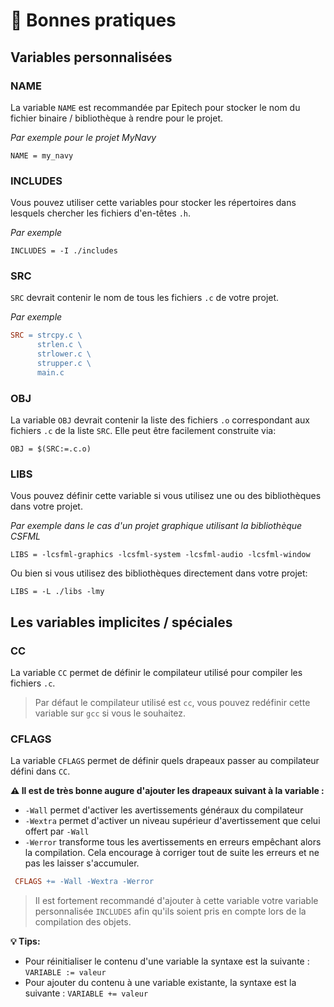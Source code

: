 # 🥳 Bonnes pratiques

## Variables personnalisées

### NAME
La variable `NAME` est recommandée par Epitech pour stocker le nom du fichier binaire / bibliothèque à rendre pour le projet.

*Par exemple pour le projet MyNavy*
```
NAME = my_navy
```

### INCLUDES
Vous pouvez utiliser cette variables pour stocker les répertoires dans lesquels chercher les fichiers d'en-têtes `.h`. 

*Par exemple*
```
INCLUDES = -I ./includes
```

### SRC
`SRC` devrait contenir le nom de tous les fichiers `.c` de votre projet.

*Par exemple*
``` Makefile
SRC = strcpy.c \
	  strlen.c \
	  strlower.c \
	  strupper.c \
	  main.c
```


### OBJ
La variable `OBJ` devrait contenir la liste des fichiers `.o` correspondant aux fichiers `.c`  de la liste `SRC`. Elle peut être facilement construite via:
```
OBJ = $(SRC:=.c.o)
```
### LIBS 
Vous pouvez définir cette variable si vous utilisez une ou des bibliothèques dans votre projet.

*Par exemple dans le cas d'un projet graphique utilisant la bibliothèque CSFML*
```
LIBS = -lcsfml-graphics -lcsfml-system -lcsfml-audio -lcsfml-window
```

Ou bien si vous utilisez des bibliothèques directement dans votre projet:
```
LIBS = -L ./libs -lmy
```
## Les variables implicites / spéciales

### CC
La variable `CC` permet de définir le compilateur utilisé pour compiler les fichiers `.c`. 

> Par défaut le compilateur utilisé est `cc`, vous pouvez redéfinir cette variable sur `gcc` si vous le souhaitez.

### CFLAGS
La variable  `CFLAGS` permet de définir quels drapeaux passer au compilateur défini dans `CC`. 

**⚠️ Il est de très bonne augure d'ajouter les drapeaux suivant à la variable :**
- `-Wall` permet d'activer les avertissements généraux du compilateur
- `-Wextra` permet d'activer un niveau supérieur d'avertissement que celui offert par `-Wall`
- `-Werror` transforme tous les avertissements en erreurs empêchant alors la compilation. Cela encourage à corriger tout de suite les erreurs et ne pas les laisser s'accumuler.

``` Makefile
 CFLAGS += -Wall -Wextra -Werror
```

> Il est fortement recommandé d'ajouter à cette variable votre variable personnalisée `INCLUDES` afin qu'ils soient pris en compte lors de la compilation des objets.



**💡 Tips:**
* Pour réinitialiser le contenu d'une variable la syntaxe est la suivante : `VARIABLE := valeur`
* Pour ajouter du contenu à une variable existante, la syntaxe est la suivante : `VARIABLE += valeur`